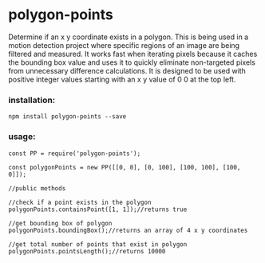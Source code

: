 # polygon-points
Determine if an x y coordinate exists in a polygon. This is being used in a motion detection project where specific regions of an image are being filtered and measured. It works fast when iterating pixels because it caches the bounding box value and uses it to quickly eliminate non-targeted pixels from unnecessary difference calculations. It is designed to be used with positive integer values starting with an x y value of 0 0 at the top left.

### installation:
``` 
npm install polygon-points --save
```

### usage:
```
const PP = require('polygon-points');

const polygonPoints = new PP([[0, 0], [0, 100], [100, 100], [100, 0]]);

//public methods

//check if a point exists in the polygon
polygonPoints.containsPoint([1, 1]);//returns true

//get bounding box of polygon
polygonPoints.boundingBox();//returns an array of 4 x y coordinates

//get total number of points that exist in polygon
polygonPoints.pointsLength();//returns 10000
```